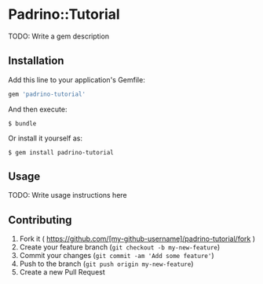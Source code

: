 # Padrino::Tutorial

TODO: Write a gem description

## Installation

Add this line to your application's Gemfile:

```ruby
gem 'padrino-tutorial'
```

And then execute:

    $ bundle

Or install it yourself as:

    $ gem install padrino-tutorial

## Usage

TODO: Write usage instructions here

## Contributing

1. Fork it ( https://github.com/[my-github-username]/padrino-tutorial/fork )
2. Create your feature branch (`git checkout -b my-new-feature`)
3. Commit your changes (`git commit -am 'Add some feature'`)
4. Push to the branch (`git push origin my-new-feature`)
5. Create a new Pull Request
